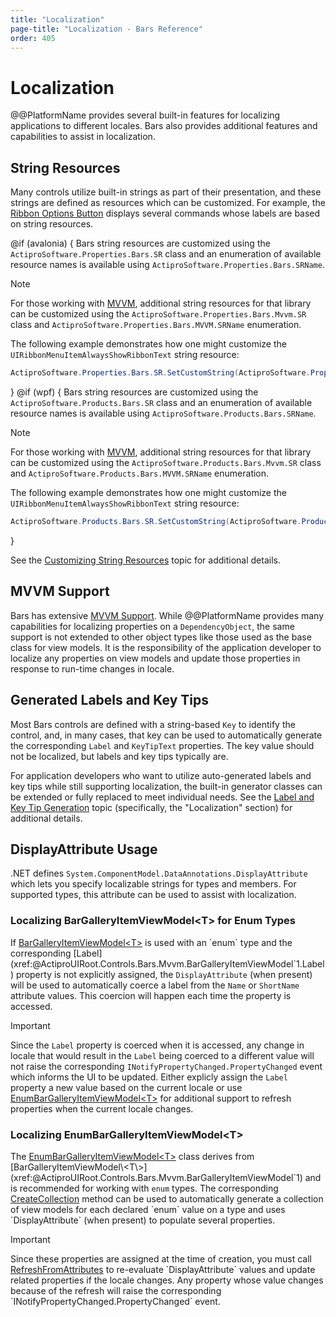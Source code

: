 ```yaml
---
title: "Localization"
page-title: "Localization - Bars Reference"
order: 405
---
```

# Localization

@@PlatformName provides several built-in features for localizing applications to different locales. Bars also provides additional features and capabilities to assist in localization.

## String Resources

Many controls utilize built-in strings as part of their presentation, and these strings are defined as resources which can be customized. For example, the [Ribbon Options Button](ribbon-features/options-button.md) displays several commands whose labels are based on string resources.

@if (avalonia) {
Bars string resources are customized using the `ActiproSoftware.Properties.Bars.SR` class and an enumeration of available resource names is available using `ActiproSoftware.Properties.Bars.SRName`.

> [!NOTE]
> For those working with [MVVM](mvvm-support.md), additional string resources for that library can be customized using the `ActiproSoftware.Properties.Bars.Mvvm.SR` class and `ActiproSoftware.Properties.Bars.MVVM.SRName` enumeration.

The following example demonstrates how one might customize the `UIRibbonMenuItemAlwaysShowRibbonText` string resource:

```csharp
ActiproSoftware.Properties.Bars.SR.SetCustomString(ActiproSoftware.Properties.Bars.SRName.UIRibbonMenuItemAlwaysShowRibbonText, "Show Full Ribbon");
```
}
@if (wpf) {
Bars string resources are customized using the `ActiproSoftware.Products.Bars.SR` class and an enumeration of available resource names is available using `ActiproSoftware.Products.Bars.SRName`.

> [!NOTE]
> For those working with [MVVM](mvvm-support.md), additional string resources for that library can be customized using the `ActiproSoftware.Products.Bars.Mvvm.SR` class and `ActiproSoftware.Products.Bars.MVVM.SRName` enumeration.

The following example demonstrates how one might customize the `UIRibbonMenuItemAlwaysShowRibbonText` string resource:

```csharp
ActiproSoftware.Products.Bars.SR.SetCustomString(ActiproSoftware.Products.Bars.SRName.UIRibbonMenuItemAlwaysShowRibbonText.ToString(), "Show Full Ribbon");
```
}

See the [Customizing String Resources](../customizing-string-resources.md) topic for additional details.

## MVVM Support

Bars has extensive [MVVM Support](mvvm-support.md). While @@PlatformName provides many capabilities for localizing properties on a `DependencyObject`, the same support is not extended to other object types like those used as the base class for view models.  It is the responsibility of the application developer to localize any properties on view models and update those properties in response to run-time changes in locale.

## Generated Labels and Key Tips

Most Bars controls are defined with a string-based `Key` to identify the control, and, in many cases, that key can be used to automatically generate the corresponding `Label` and `KeyTipText` properties.  The key value should not be localized, but labels and key tips typically are.

For application developers who want to utilize auto-generated labels and key tips while still supporting localization, the built-in generator classes can be extended or fully replaced to meet individual needs.  See the [Label and Key Tip Generation](controls/auto-generation.md) topic (specifically, the "Localization" section) for additional details.

## DisplayAttribute Usage

.NET defines `System.ComponentModel.DataAnnotations.DisplayAttribute` which lets you specify localizable strings for types and members.  For supported types, this attribute can be used to assist with localization.

### Localizing BarGalleryItemViewModel\<T\> for Enum Types

If [BarGalleryItemViewModel\<T\>](xref:@ActiproUIRoot.Controls.Bars.Mvvm.BarGalleryItemViewModel`1) is used with an `enum` type and the corresponding [Label](xref:@ActiproUIRoot.Controls.Bars.Mvvm.BarGalleryItemViewModel`1.Label) property is not explicitly assigned, the `DisplayAttribute` (when present) will be used to automatically coerce a label from the `Name` or `ShortName` attribute values. This coercion will happen each time the property is accessed.

> [!IMPORTANT]
> Since the `Label` property is coerced when it is accessed, any change in locale that would result in the `Label` being coerced to a different value will not raise the corresponding `INotifyPropertyChanged.PropertyChanged` event which informs the UI to be updated.  Either explicly assign the `Label` property a new value based on the current locale or use [EnumBarGalleryItemViewModel\<T\>](xref:@ActiproUIRoot.Controls.Bars.Mvvm.EnumBarGalleryItemViewModel`1) for additional support to refresh properties when the current locale changes.

### Localizing EnumBarGalleryItemViewModel\<T\>

The [EnumBarGalleryItemViewModel\<T\>](xref:@ActiproUIRoot.Controls.Bars.Mvvm.EnumBarGalleryItemViewModel`1) class derives from [BarGalleryItemViewModel\<T\>](xref:@ActiproUIRoot.Controls.Bars.Mvvm.BarGalleryItemViewModel`1) and is recommended for working with `enum` types.  The corresponding [CreateCollection](xref:@ActiproUIRoot.Controls.Bars.Mvvm.EnumBarGalleryItemViewModel`1.CreateCollection*) method can be used to automatically generate a collection of view models for each declared `enum` value on a type and uses `DisplayAttribute` (when present) to populate several properties.

> [!IMPORTANT]
> Since these properties are assigned at the time of creation, you must call [RefreshFromAttributes](xref:@ActiproUIRoot.Controls.Bars.Mvvm.EnumBarGalleryItemViewModel`1.RefreshFromAttributes*) to re-evaluate `DisplayAttribute` values and update related properties if the locale changes. Any property whose value changes because of the refresh will raise the corresponding `INotifyPropertyChanged.PropertyChanged` event.